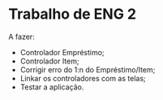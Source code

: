 # Trabalho de ENG 2

A fazer:
- Controlador Empréstimo;
- Controlador Item;
- Corrigir erro do 1:n do Empréstimo/Item;
- Linkar os controladores com as telas;
- Testar a aplicação.
